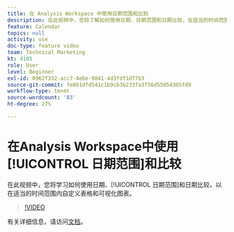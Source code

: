 ```yaml
---
title: 在 Analysis Workspace 中使用日期范围和比较
description: 在此视频中，您将了解如何使用日期、日期范围和日期比较，在适当的时间范围内自定义表格和可视化图表。
feature: Calendar
topics: null
activity: use
doc-type: feature video
team: Technical Marketing
kt: 4105
role: User
level: Beginner
exl-id: 0962f332-acc7-4ebe-9841-4d3fdf1d77b3
source-git-commit: fe861dfd541c1b9cb3b233fa3f56d55054305fd9
workflow-type: tm+mt
source-wordcount: '83'
ht-degree: 27%

---
```


# 在Analysis Workspace中使用[!UICONTROL 日期范围]和比较

在此视频中，您将学习如何使用日期、[!UICONTROL 日期范围]和日期比较，以在适当的时间范围内自定义表格和可视化图表。

>[!VIDEO](https://video.tv.adobe.com/v/30753/?quality=12)

有关详细信息，请访问[文档](https://experienceleague.adobe.com/docs/analytics/analyze/analysis-workspace/components/calendar-date-ranges/calendar.html?lang=zh-Hans)。
